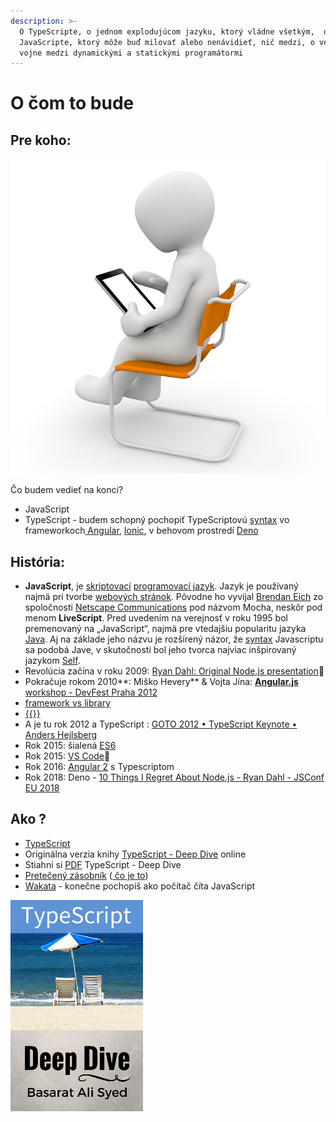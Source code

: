 ```yaml
---
description: >-
  O TypeScripte, o jednom explodujúcom jazyku, ktorý vládne všetkým,  o
  JavaScripte, ktorý môže buď milovať alebo nenávidieť, nič medzi, o večnej
  vojne medzi dynamickými a statickými programátormi
---
```


# O čom to bude

## Pre koho:

![Pre za&#x10D;iato&#x10D;n&#xED;kov](.gitbook/assets/teacher-1014048_640.jpg)

Čo budem vedieť na konci?

* JavaScript
* TypeScript - budem schopný pochopiť TypeScriptovú [syntax](https://sk.wikipedia.org/wiki/Syntax) vo frameworkoch[ Angular](https://angular.io/), [Ionic](https://ionicframework.com/), v behovom prostredí [Deno](https://deno.land/) 

## História:

* **JavaScript**, je [skriptovací](https://sk.wikipedia.org/wiki/Skriptovac%C3%AD_jazyk) [programovací jazyk](https://sk.wikipedia.org/wiki/Programovac%C3%AD_jazyk). Jazyk je používaný najmä pri tvorbe [webových stránok](https://sk.wikipedia.org/wiki/Web_site). Pôvodne ho vyvíjal [Brendan Eich](https://youtu.be/zlcnOr81lPc?t=9) zo spoločnosti [Netscape Communications](https://sk.wikipedia.org/w/index.php?title=Netscape_Communications&action=edit&redlink=1) pod názvom Mocha, neskôr pod menom **LiveScript**. Pred uvedením na verejnosť v roku 1995 bol premenovaný na „JavaScript“, najmä pre vtedajšiu popularitu jazyka [Java](https://sk.wikipedia.org/wiki/Java_%28programovac%C3%AD_jazyk%29). Aj na základe jeho názvu je rozšírený názor, že [syntax](https://sk.wikipedia.org/wiki/Syntax) Javascriptu sa podobá Jave, v skutočnosti bol jeho tvorca najviac inšpirovaný jazykom [Self](https://sk.wikipedia.org/w/index.php?title=Self_%28programovac%C3%AD_jazyk%29&action=edit&redlink=1).
* Revolúcia začína v roku 2009: [Ryan Dahl: Original Node.js presentation](https://www.youtube.com/watch?v=ztspvPYybIY)🔫 
* Pokračuje rokom 2010**: Miško Hevery** & Vojta Jína: [**Angular.js** workshop - DevFest Praha 2012](https://youtu.be/mrtCx18yKlw)
* [framework vs library](https://medium.com/datafire-io/libraries-vs-frameworks-626cdde799a7)
* [{{}}](https://www.w3schools.com/angular/tryit.asp?filename=try_ng_default)
* A je tu rok 2012 a TypeScript : [GOTO 2012 • TypeScript Keynote • Anders Hejlsberg](https://youtu.be/3dqZW_DqHIQ)
* Rok 2015: šialená [ES6](https://www.w3schools.com/js/js_versions.asp)
* Rok 2015:  [VS Code](https://code.visualstudio.com/)🍒 
* Rok 2016: [Angular 2](https://en.wikipedia.org/wiki/Angular_%28web_framework%29) s Typescriptom
* Rok 2018: Deno - [10 Things I Regret About Node.js - Ryan Dahl - JSConf EU 2018](https://youtu.be/M3BM9TB-8yA?t=757)





## Ako ?

* [TypeScript](https://www.typescriptlang.org/)
* Originálna verzia knihy  [TypeScript - Deep Dive](http://basarat.gitbooks.io/typescript/content/docs/getting-started.html) online
* Stiahni si [PDF](https://www.gitbook.com/download/pdf/book/basarat/typescript)  TypeScript - Deep Dive
* [Pretečený zásobník](https://stackoverflow.com/tags/typescript/topusers) \([ čo je to](https://cs.wikipedia.org/wiki/P%C5%99ete%C4%8Den%C3%AD_na_z%C3%A1sobn%C3%ADku)\)
* [Wakata](http://wakata.io/) - konečne pochopíš ako počítač číta JavaScript



![](.gitbook/assets/obal.jpg)

